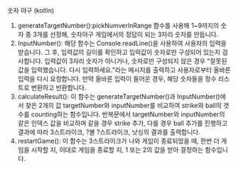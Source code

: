 숫자 야구 (kotlin)

1. generateTargetNumber():pickNumverInRange 함수를 사용해 1~9까지의 숫자 중 3개를 선정해, 숫자야구 게임에서의 정답이 되는 3자리 숫자를 만듭니다.
2. InputNumber(): 해당 함수는 Console.readLine()을 사용하여 사용자의 입력을 받습니다. 그 후, 입력값의 길이를 확인하고 입력값이 숫자로만 구성되어 있는지 검사합니다. 입력값이 3자리 숫자가 아니거나, 숫자로만 구성되지 않은 경우 "잘못된 값을 입력했습니다. 다시 입력하세요."라는 메시지를 출력하고 사용자로부터 올바른 입력을 다시 요청합니다. 만약 올바른 입력이 들어온 경우, 해당 숫자들을 정수 리스트로 변환하고 반환합니다.
3. calculateResult(): 이 함수는 generateTargetNumber()과 InputNumber()에서 찾은 2개의 값 targetNumber와 inputNumber를 비교하여 strike와 ball의 갯수를 counting하는 함수입니다. 반복문에서 targetNumber와 inputNumber의 같은 인덱스 값을 비교하며 같을 경우 strike 추가, 다를 경우 ball 추가를 진행하고 결과에 따라 3스트라이크, ?볼 ?스트라이크, 낫싱의 결과를 출력합니다.
4. restartGame(): 이 함수는 3스트라이크가 나와 게임이 종료되었을 때, 한번 더 게임을 시작할 지, 이대로 게임을 종료할 지, 1 또는 2의 값을 받아 결정하는 함수입니다.